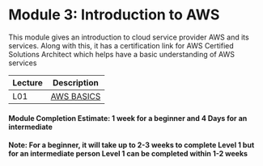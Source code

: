 # Module 3: Introduction to AWS 
This module gives an introduction to cloud service provider AWS and its services. Along with this, it has a certification link for AWS Certified Solutions Architect which helps have a basic understanding of AWS services 

| Lecture |   Description  |
|---------|----------------|
|  L01    | [AWS BASICS](L01-AWSBasics.md)  |

#### Module Completion Estimate: 1 week for a beginner and 4 Days for an intermediate  

#### Note: For a beginner, it will take up to 2-3 weeks to complete Level 1 but for an intermediate person Level 1 can be completed within 1-2 weeks  

